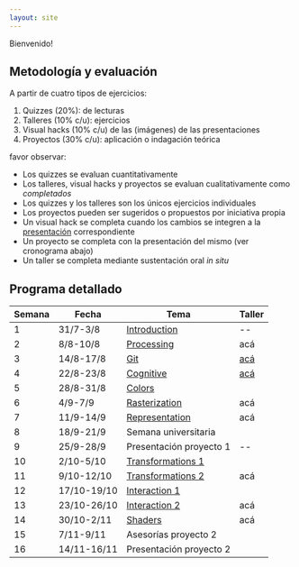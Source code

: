 ```yaml
---
layout: site
---
```


Bienvenido!

## Metodología y evaluación

A partir de cuatro tipos de ejercicios:

1. Quizzes (20%): de lecturas
2. Talleres (10% c/u): ejercicios 
3. Visual hacks (10% c/u) de las (imágenes) de las presentaciones
4. Proyectos (30% c/u): aplicación o indagación teórica

favor observar:

* Los quizzes se evaluan cuantitativamente
* Los talleres, visual hacks y proyectos se evaluan cualitativamente como _completados_
* Los quizzes y los talleres son los únicos ejercicios individuales
* Los proyectos pueden ser sugeridos o propuestos por iniciativa propia
* Un visual hack se completa cuando los cambios se integren a la [presentación](https://github.com/orgs/VisualComputing/teams/presentations/repositories) correspondiente
* Un proyecto se completa con la presentación del mismo (ver cronograma abajo)
* Un taller se completa mediante sustentación oral _in situ_

## Programa detallado

| Semana | Fecha       | Tema                                                                    | Taller                                                 |
|--------|-------------|-------------------------------------------------------------------------|--------------------------------------------------------|
| 1      | 31/7-3/8    | [Introduction](https://github.com/VisualComputing/Introduction)         | --                                                     |
| 2      | 8/8-10/8    | [Processing](https://processing.org/)                                   | acá                                                    |
| 3      | 14/8-17/8   | [Git](https://github.com/VisualComputing/git)                           | [acá](https://github.com/VisualComputing/git_ws)       |
| 4      | 22/8-23/8   | [Cognitive](https://github.com/VisualComputing/Cognitive)               | [acá](https://github.com/VisualComputing/Cognitive_ws) |
| 5      | 28/8-31/8   | [Colors](https://github.com/VisualComputing/colors)                     |                                                        |
| 6      | 4/9-7/9     | [Rasterization](https://github.com/VisualComputing/Representation)      | acá                                                    |
| 7      | 11/9-14/9   | [Representation](https://github.com/VisualComputing/Representation)     | acá                                                    |
| 8      | 18/9-21/9   | Semana universitaria                                                    |                                                        |
| 9      | 25/9-28/9   | Presentación proyecto 1                                                 | --                                                     |
| 10     | 2/10-5/10   | [Transformations 1](https://github.com/VisualComputing/Transformations) |                                                        |
| 11     | 9/10-12/10  | [Transformations 2](https://github.com/VisualComputing/Transformations) | acá                                                    |
| 12     | 17/10-19/10 | [Interaction 1](https://github.com/VisualComputing/Interaction)         |                                                        |
| 13     | 23/10-26/10 | [Interaction 2](https://github.com/VisualComputing/Interaction)         | acá                                                    |
| 14     | 30/10-2/11  | [Shaders](https://github.com/VisualComputing/Shaders)                   | acá                                                    |
| 15     | 7/11-9/11   | Asesorías proyecto 2                                                    |                                                        |
| 16     | 14/11-16/11 | Presentación proyecto 2                                                 |                                                        |
